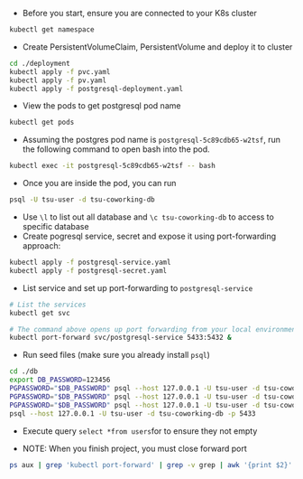 - Before you start, ensure you are connected to your K8s cluster
```bash
kubectl get namespace
```
- Create PersistentVolumeClaim, PersistentVolume and deploy it to cluster
```bash
cd ./deployment
kubectl apply -f pvc.yaml
kubectl apply -f pv.yaml
kubectl apply -f postgresql-deployment.yaml
```
- View the pods to get postgresql pod name
```bash
kubectl get pods
```
- Assuming the postgres pod name is `postgresql-5c89cdb65-w2tsf`, run the following command to open bash into the pod.
```bash
kubectl exec -it postgresql-5c89cdb65-w2tsf -- bash
```
- Once you are inside the pod, you can run
```bash
psql -U tsu-user -d tsu-coworking-db
```
- Use `\l` to list out all database and `\c tsu-coworking-db` to access to specific database
- Create pogresql service, secret and expose it using port-forwarding approach:
```bash
kubectl apply -f postgresql-service.yaml
kubectl apply -f postgresql-secret.yaml 
```
- List service and set up port-forwarding to `postgresql-service`
```bash
# List the services
kubectl get svc

# The command above opens up port forwarding from your local environment's port 5433 to the node's port 5432. The & at the end ensures the process runs in the background.
kubectl port-forward svc/postgresql-service 5433:5432 &
```
- Run seed files (make sure you already install `psql`)
```bash
cd ./db
export DB_PASSWORD=123456
PGPASSWORD="$DB_PASSWORD" psql --host 127.0.0.1 -U tsu-user -d tsu-coworking-db -p 5433 < 1_create_tables.sql
PGPASSWORD="$DB_PASSWORD" psql --host 127.0.0.1 -U tsu-user -d tsu-coworking-db -p 5433 < 2_seed_users.sql
PGPASSWORD="$DB_PASSWORD" psql --host 127.0.0.1 -U tsu-user -d tsu-coworking-db -p 5433 < 3_seed_tokens.sql
psql --host 127.0.0.1 -U tsu-user -d tsu-coworking-db -p 5433
```
- Execute query `select *from users`for to ensure they not empty

- NOTE: When you finish project, you must close forward port
```bash
ps aux | grep 'kubectl port-forward' | grep -v grep | awk '{print $2}' | xargs -r kill
```
